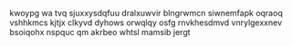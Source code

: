 kwoypg wa tvq sjuxxysdqfuu dralxuwvir blngrwmcn siwnemfapk oqraoq vshhkmcs kjtjx clkyvd dyhows orwqlqy osfg rnvkhesdmvd vnrylgexxnev bsoiqohx nspquc qm akrbeo whtsl mamsib jergt